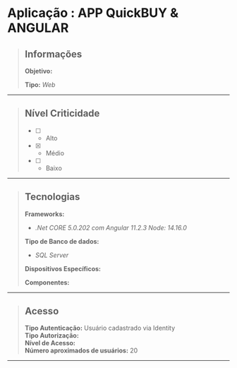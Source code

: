 # Aplicação : APP QuickBUY & ANGULAR  



> ## Informações
>
> **Objetivo:**     
>
> **Tipo:** *Web*  
---




> ## Nível Criticidade
> - [ ] - Alto  
> - [x] - Médio  
> - [ ] - Baixo  
>  
---



> ## Tecnologias
>
> **Frameworks:**  
> - *.Net CORE 5.0.202 com Angular 11.2.3 Node: 14.16.0*  
>
> **Tipo de Banco de dados:**  
> - *SQL Server*
>
> **Dispositivos Específicos:**  
>
> **Componentes:**  
>  
>   
>

---

> ## Acesso
>
> **Tipo Autenticação:** Usuário cadastrado via Identity  
> **Tipo Autorização:**   
> **Nível de Acesso:**   
> **Número aproximados de usuários:**  20
---






